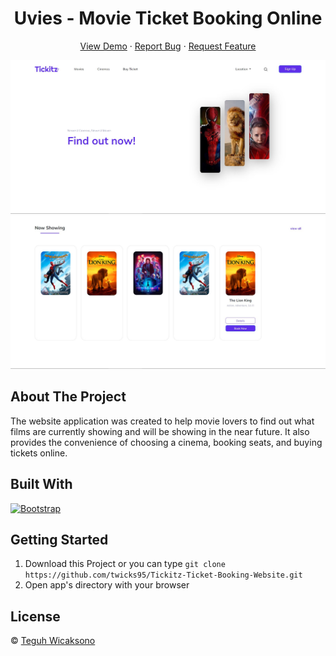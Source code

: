 <h1 align='center'>Uvies - Movie Ticket Booking Online</h1>
  <p align="center">
    <a href="https://tickitz-ticket.netlify.app/">View Demo</a>
    ·
    <a href="https://github.com/twicks95/tickitz-web-responsive/issues">Report Bug</a>
    ·
    <a href="https://github.com/twicks95/tickitz-web-responsive/pulls">Request Feature</a>
  </p>

![Image Banner](README/image/home.jpg)
![Image Banner](README/image/now-showing.jpg)

## About The Project

The website application was created to help movie lovers to find out what films are currently showing and will be showing in the near future. It also provides the convenience of choosing a cinema, booking seats, and buying tickets online.

## Built With

[![Bootstrap](https://img.shields.io/badge/Bootstrap-v5.0.x-blue)](https://getbootstrap.com/)

## Getting Started

1. Download this Project or you can type `git clone https://github.com/twicks95/Tickitz-Ticket-Booking-Website.git`
2. Open app's directory with your browser

## License

© [Teguh Wicaksono](https://github.com/twicks95/)